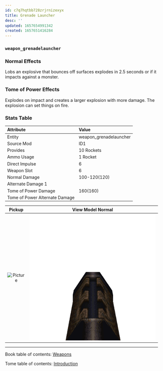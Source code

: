```yaml
---
id: c7q7hqtbb728zrjrnizexyx
title: Grenade Launcher
desc: ''
updated: 1657654991342
created: 1657651416284
---
```

### `weapon_grenadelauncher`

### Normal Effects
Lobs an explosive that bounces off surfaces explodes in 2.5 seconds or if it
impacts against a monster.

### Tome of Power Effects
Explodes on impact and creates a larger explosion with more damage. The
explosion can set things on fire.

### Stats Table

|Attribute                     |Value                          |
|:-----------------------------|:------------------------------|
|Entity                        |weapon_grenadelauncher         |
|Source Mod                    |ID1                            |
|Provides                      |10 Rockets                     |
|Ammo Usage                    |1 Rocket                       |
|Direct Impulse                |6                              |
|Weapon Slot                   |6                              |
|Normal Damage                 |100-120(120)                   |
|Alternate Damage 1            |                               |
|Tome of Power Damage          |160(160)                       |
|Tome of Power Alternate Damage|                               |

|Pickup|View Model Normal|
|:---:|:---:|
![Picture](img/weapon_grenadelauncher.png)|![Picture](img/v_grenade.png)|

-------------------------------------------------------------------------------
Book table of contents: [Weapons](3.0-Weapons.md)
<br />

Tome table of contents: [Introduction](1.0-Introduction.md)